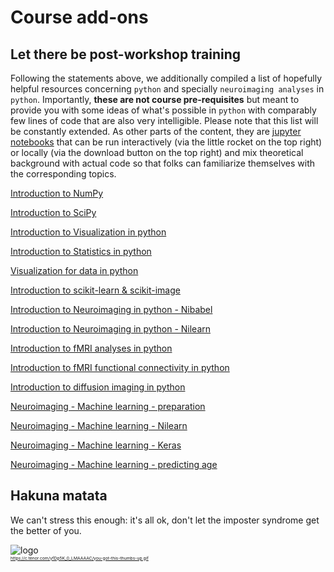 # Course add-ons 

## Let there be post-workshop training

Following the statements above, we additionally compiled a list of hopefully helpful resources concerning `python` and specially `neuroimaging analyses` in `python`. Importantly, **these are not course pre-requisites** but meant to provide you with some ideas of what's possible in `python` with comparably few lines of code that are also very intelligible. Please note that this list will be constantly extended. As other parts of the content, they are [jupyter notebooks](https://jupyter-notebook.readthedocs.io/en/stable/) that can be run interactively (via the little rocket on the top right) or locally (via the download button on the top right) and mix theoretical background with actual code so that folks can familiarize themselves with the corresponding topics. 


[Introduction to NumPy](http://www.repronim.org/DGPA_workshop_2022/prerequisites/python_numpy.html)

[Introduction to SciPy](http://www.repronim.org/DGPA_workshop_2022/prerequisites/python_scipy.html)

[Introduction to Visualization in python](http://www.repronim.org/DGPA_workshop_2022/prerequisites/python_visualization.html)

[Introduction to Statistics in python](http://www.repronim.org/DGPA_workshop_2022/prerequisites/intro_statistics.html)

[Visualization for data in python](https://peerherholz.github.io/Python_for_Psychologists_Winter2021/module_showcases/python_visualization_for_data.html)

[Introduction to scikit-learn & scikit-image](http://www.repronim.org/DGPA_workshop_2022/prerequisites/python_scikit.html)

[Introduction to Neuroimaging in python - Nibabel](http://www.repronim.org/DGPA_workshop_2022/prerequisites/image_manipulation_nibabel.html)

[Introduction to Neuroimaging in python - Nilearn](http://www.repronim.org/DGPA_workshop_2022/prerequisites/image_manipulation_nilearn.html)

[Introduction to fMRI analyses in python](http://www.repronim.org/DGPA_workshop_2022/prerequisites/statistical_analyses_MRI.html)

[Introduction to fMRI functional connectivity in python](http://www.repronim.org/DGPA_workshop_2022/prerequisites/functional_connectivity.html)

[Introduction to diffusion imaging in python](http://www.repronim.org/DGPA_workshop_2022/prerequisites/diffusion_imaging.html)

[Neuroimaging - Machine learning - preparation](http://www.repronim.org/DGPA_workshop_2022/prerequisites/machine_learning_preparation.html)

[Neuroimaging - Machine learning - Nilearn](http://www.repronim.org/DGPA_workshop_2022/prerequisites/machine_learning_nilearn.html)

[Neuroimaging - Machine learning - Keras](http://www.repronim.org/DGPA_workshop_2022/prerequisites/machine_learning_keras.html)

[Neuroimaging - Machine learning - predicting age](http://www.repronim.org/DGPA_workshop_2022/prerequisites/Predicting_age_with_machine_learning.html)


## Hakuna matata
We can't stress this enough: it's all ok, don't let the imposter syndrome get the better of you.

![logo](https://c.tenor.com/yfDp5K_0_LMAAAAC/you-got-this-thumbs-up.gif)\
<sub><sup><sub><sup>https://c.tenor.com/yfDp5K_0_LMAAAAC/you-got-this-thumbs-up.gif
</sup></sub></sup></sub>

